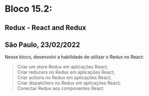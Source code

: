 # Bloco 15.2:

## Redux - React and Redux

## São Paulo, 23/02/2022

Nesse bloco, desenvolvi a habilidade de utilizar o Redux no React:

> Criar um store Redux em aplicações React;\
> Criar reducers no Redux em aplicações React;\
> Criar actions no Redux em aplicações React;\
> Criar dispatchers no Redux em aplicações React;\
> Conectar Redux aos componentes React.
